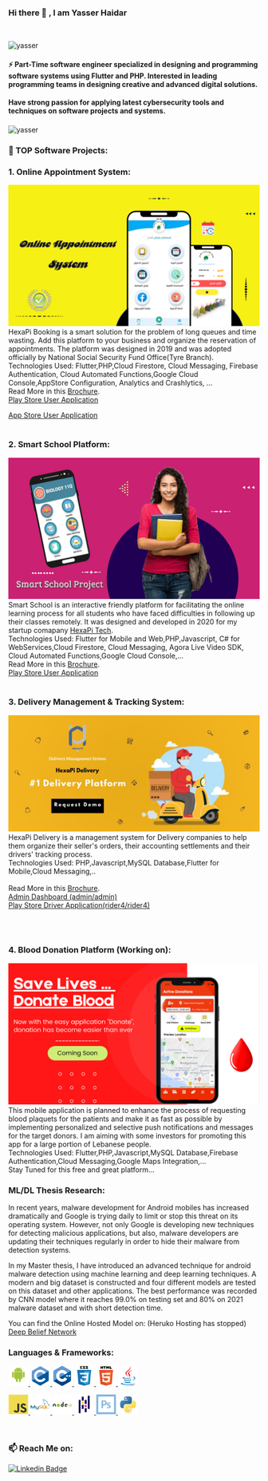 <!--
**YasserHaidar/YasserHaidar** is a ✨ _special_ ✨ repository because its `README.md` (this file) appears on your GitHub profile.

Here are some ideas to get you started:

- 🔭 I’m currently working on ...
- 🌱 I’m currently learning ...
- 👯 I’m looking to collaborate on ...
- 🤔 I’m looking for help with ...
- 💬 Ask me about ...
- 📫 How to reach me: ...
- 😄 Pronouns: ...
- ⚡ Fun fact: ...
-->
### Hi there 👋 , I am Yasser Haidar
<br>
<p align="left"><img src="https://komarev.com/ghpvc/?username=YasserHaidar&label=Profile%20views&color=0e75b6&style=flat"
    alt="yasser" /> 
  </p>

<h4> ⚡ Part-Time software engineer specialized in designing and programming software systems using Flutter and PHP. Interested in leading programming teams in designing creative and advanced digital solutions.</h4>

<h4>Have strong passion for applying latest cybersecurity tools and techniques on software projects and systems.</h4>
<p><img align="center" src="https://github.com/Adam-pw/Adam-pw/blob/main/animation_500_kxa883sd.gif" alt="yasser" /></p>


###  🔭 TOP Software Projects:

<h3>1. Online Appointment System:</h3>
 <img src="nssf.jpg">
HexaPi Booking is a smart solution for the problem of long queues and time wasting. Add this platform to your business and organize the reservation of
appointments. The platform was designed in 2019 and was adopted officially by National Social Security Fund Office(Tyre Branch).
<br>
Technologies Used:
Flutter,PHP,Cloud Firestore, Cloud Messaging, Firebase Authentication, Cloud Automated Functions,Google Cloud Console,AppStore Configuration, Analytics and Crashlytics, ...
<br>
Read More in this <a href="https://hexapi.tech/booking.html" target="_blank">Brochure</a>.
<br>
<a href="https://play.google.com/store/apps/details?hl=en_US&id=com.techno.nssf" target="_blank">Play Store User Application</a>

<a href="https://apps.apple.com/us/app/id1509406107" target="_blank">App Store User Application</a>
<br>
 <br>
<h3>2. Smart School Platform:</h3>
 <img src="school.jpg" >
Smart School is an interactive friendly platform for facilitating the online learning process for all students who have faced difficulties in following up
their classes remotely. It was designed and developed in 2020 for my startup comapany <a href="https://hexapi.tech" target="_blank" >HexaPi Tech</a>.
<br>
Technologies Used:
Flutter for Mobile and Web,PHP,Javascript, C# for WebServices,Cloud Firestore, Cloud Messaging, Agora Live Video SDK, Cloud Automated Functions,Google Cloud Console,...
<br>
Read More in this <a href="https://hexapi.tech/school.html" target="_blank">Brochure</a>.
<br>
<a href="https://play.google.com/store/apps/details?hl=en_US&id=com.techno.eschool" target="_blank">Play Store User Application</a>
<br> <br>

<h3>3. Delivery Management & Tracking System:</h3>
 <img src="delivery.jpg" >
HexaPi Delivery is a management system for Delivery companies to help them organize their seller's orders, their accounting settlements and their drivers' tracking process. 
<br>
Technologies Used:
PHP,Javascript,MySQL Database,Flutter for Mobile,Cloud Messaging,..
<br> <br>
Read More in this <a href="https://hexapi.tech/HexaPi%20Delivery%20Brochure.pdf" target="_blank">Brochure</a>.
<br>
<a href="https://hexapi.tech/delivery" target="_blank">Admin Dashboard (admin/admin)</a><br>
<a href="https://play.google.com/store/apps/details?id=com.hexapi.delivery_driver" target="_blank">Play Store Driver Application(rider4/rider4)</a>

<br> <br>
<h3>4. Blood Donation Platform (Working on):</h3>
 <img src="blood.png" >
 This mobile application is planned to enhance the process of requesting blood plaquets for the patients and make it as fast as possible by implementing personalized and selective push notifications and messages for the target donors. I am aiming with some investors for promoting this app for a large portion of Lebanese people.
<br>Technologies Used:
Flutter,PHP,Javascript,MySQL Database,Firebase Authentication,Cloud Messaging,Google Maps Integration,...
 <br>
 Stay Tuned for this free and great platform...
 
### ML/DL Thesis Research:

In recent years, malware development for Android mobiles has increased dramatically and Google is trying daily to limit or stop this threat on its operating system. However, not only Google is developing new techniques for detecting malicious applications, but also, malware developers are updating their techniques regularly in order to hide their malware from detection systems.

In my Master thesis, I have introduced an advanced technique for android malware detection using machine learning and deep learning techniques. A modern and big dataset is constructed and four different models are tested on this dataset and other applications. The best performance was recorded by CNN model where it reaches 99.0% on testing set and 80% on 2021 malware dataset and with short detection time.

You can find the Online Hosted Model on: (Heruko Hosting has stopped)
<a href="https://andromalware-dbf.herokuapp.com/" target="_blank">Deep Belief Network</a>

### Languages & Frameworks:

<p align="left"> 
 <a href="https://developer.android.com" target="_blank" rel="noreferrer"> <img
      src="https://raw.githubusercontent.com/devicons/devicon/master/icons/android/android-original-wordmark.svg"
      alt="android" width="40" height="40" /> </a> <a href="https://www.cprogramming.com/" target="_blank"
    rel="noreferrer"> <img src="https://raw.githubusercontent.com/devicons/devicon/master/icons/c/c-original.svg"
      alt="c" width="40" height="40" /> </a> <a href="https://www.w3schools.com/cpp/" target="_blank" rel="noreferrer">
    <img src="https://raw.githubusercontent.com/devicons/devicon/master/icons/cplusplus/cplusplus-original.svg"
      alt="cplusplus" width="40" height="40" /> </a> <a href="https://www.w3schools.com/css/" target="_blank"
    rel="noreferrer"> <img
      src="https://raw.githubusercontent.com/devicons/devicon/master/icons/css3/css3-original-wordmark.svg" alt="css3"
      width="40" height="40" /> </a> 
 <a href="https://www.w3.org/html/" target="_blank" rel="noreferrer"> <img
      src="https://raw.githubusercontent.com/devicons/devicon/master/icons/html5/html5-original-wordmark.svg"
      alt="html5" width="40" height="40" /> </a>  <a href="https://www.java.com" target="_blank" rel="noreferrer"> <img
      src="https://raw.githubusercontent.com/devicons/devicon/master/icons/java/java-original.svg" alt="java" width="40"
      height="40" /> </a> 
 
 <a href="https://developer.mozilla.org/en-US/docs/Web/JavaScript" target="_blank"
    rel="noreferrer"> <img src="https://raw.githubusercontent.com/devicons/devicon/master/icons/javascript/javascript-original.svg"
      alt="javascript" width="40" height="40" /> </a> 
  </a> <a href="https://www.mysql.com/" target="_blank" rel="noreferrer"> <img
      src="https://raw.githubusercontent.com/devicons/devicon/master/icons/mysql/mysql-original-wordmark.svg"
      alt="mysql" width="40" height="40" /> </a> </a> 
 <a href="https://nodejs.org" target="_blank" rel="noreferrer"> <img
      src="https://raw.githubusercontent.com/devicons/devicon/master/icons/nodejs/nodejs-original-wordmark.svg"
      alt="nodejs" width="40" height="40" /> </a> 
  <a href="https://pandas.pydata.org/" target="_blank" rel="noreferrer">
    <img
      src="https://raw.githubusercontent.com/devicons/devicon/2ae2a900d2f041da66e950e4d48052658d850630/icons/pandas/pandas-original.svg"
      alt="pandas" width="40" height="40" /> </a> 
 <a href="https://www.photoshop.com/en" target="_blank"
    rel="noreferrer"> <img
      src="https://raw.githubusercontent.com/devicons/devicon/master/icons/photoshop/photoshop-line.svg" alt="photoshop"
      width="40" height="40" /> </a> 
   <a href="https://www.python.org" target="_blank" rel="noreferrer"> <img
      src="https://raw.githubusercontent.com/devicons/devicon/master/icons/python/python-original.svg" alt="python"
      width="40" height="40" /> </a> 
      </p>

<br>

### 📫 Reach Me on:
[![Linkedin Badge](https://img.shields.io/badge/-LinkedIn-0e76a8?style=flat-square&logo=Linkedin&logoColor=white)](https://linkedin.com/in/yasser-haidar)
